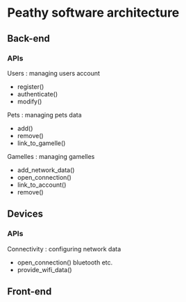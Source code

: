 # Peathy software architecture

## Back-end

### APIs

Users : managing users account

- register()
- authenticate()
- modify()

Pets : managing pets data

- add()
- remove()
- link_to_gamelle()

Gamelles : managing gamelles

- add_network_data()
- open_connection()
- link_to_account()
- remove()

## Devices

### APIs

Connectivity : configuring network data

- open_connection() bluetooth etc.
- provide_wifi_data()

## Front-end 

